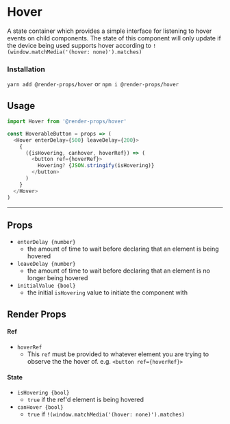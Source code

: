 # Hover
A state container which provides a simple interface for listening to hover
events on child components. The state of this component will only update if
the device being used supports hover according to
`!(window.matchMedia('(hover: none)').matches)`

### Installation
```yarn add @render-props/hover``` or ```npm i @render-props/hover```

## Usage
```js
import Hover from '@render-props/hover'

const HoverableButton = props => (
  <Hover enterDelay={500} leaveDelay={200}>
    {
      ({isHovering, canhover, hoverRef}) => (
        <button ref={hoverRef}>
          Hovering? {JSON.stringify(isHovering)}
        </button>
      )
    }
  </Hover>
)
```

____

## Props
- `enterDelay {number}`
  - the amount of time to wait before declaring that an element is being hovered
- `leaveDelay {number}`
  - the amount of time to wait before declaring that an element is no longer
    being hovered
- `initialValue {bool}`
  - the initial `isHovering` value to initiate the component with

## Render Props

#### Ref
- `hoverRef`
  - This `ref` must be provided to whatever element you are trying to observe the
    the hover of. e.g. `<button ref={hoverRef}>`

#### State
- `isHovering {bool}`
  - `true` if the ref'd element is being hovered
- `canHover {bool}`
  - `true` if `!(window.matchMedia('(hover: none)').matches)`
